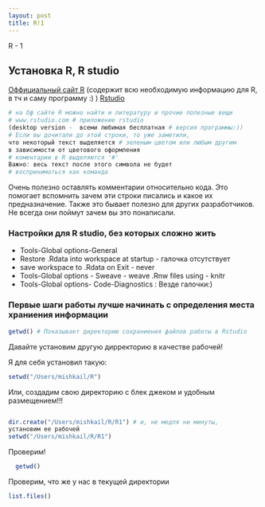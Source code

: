 ```yaml
---
layout: post
title: R!1
---
```



R - 1



## Установка R, R studio
[Оффициальный сайт R](https://www.cran.r-project.org) 
(содержит всю необходимую информацию для R, в тч и саму программу :) )
[Rstudio](https://www.rstudio.com)

```r
# на Оф сайте R можно найти и литературу и прочие полезные вещи
# www.rstudio.com # приложение rstudio 
(desktop version -  всеми любимая бесплатная # версия программы:))
# Если вы дочитали до этой строки, то уже заметили, 
что некоторый текст выделяется # зеленым цветом или любым другим 
в зависимости от цветового оформления 
# коментарии в R выделяются '#' 
Важно: весь текст после этого символа не будет 
# восприниматься как команда
```

Очень полезно оставлять комментарии относительно кода. Это помогает вспомнить зачем эти строки писались и какое их предназначение. Также это бывает полезно для других разработчиков. Не всегда они поймут зачем вы это понаписали. 

### Настройки для R studio, без которых сложно жить

- Tools-Global options-General
- Restore .Rdata into workspace at startup - галочка отсутствует
- save workspace to .Rdata on Exit - never
- Tools-Global options - Sweave - weave .Rnw files using - knitr
- Tools-Global options- Code-Diagnostics : Везде галочки:)

### Первые шаги работы лучше начинать с определения места храниения информации
```r
getwd() # Показывает директорию сохраниения файлов работы в Rstudio
```

Давайте установим другую дирректорию в качестве рабочей!

Я для себя установил такую:
```r
setwd("/Users/mishkail/R")
```

Или, создадим свою директорию с блек джеком и удобным размещением!!!

```r

dir.create("/Users/mishkail/R/R1") # и, не медля ни минуты,
установим ее рабочей
setwd("/Users/mishkail/R/R1")
```

 Проверим!
```r
  getwd()
```

Проверим, что же у нас в текущей директории
```r
list.files()
```
